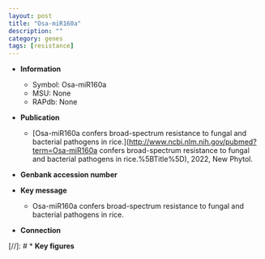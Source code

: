 ```yaml
---
layout: post
title: "Osa-miR160a"
description: ""
category: genes
tags: [resistance]
---
```


* **Information**  
    + Symbol: Osa-miR160a  
    + MSU: None  
    + RAPdb: None  

* **Publication**  
    + [Osa-miR160a confers broad-spectrum resistance to fungal and bacterial pathogens in rice.](http://www.ncbi.nlm.nih.gov/pubmed?term=Osa-miR160a confers broad-spectrum resistance to fungal and bacterial pathogens in rice.%5BTitle%5D), 2022, New Phytol.

* **Genbank accession number**  

* **Key message**  
    + Osa-miR160a confers broad-spectrum resistance to fungal and bacterial pathogens in rice.

* **Connection**  

[//]: # * **Key figures**  


